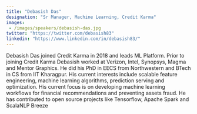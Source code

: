 ```yaml
---
title: "Debasish Das"
designation: "Sr Manager, Machine Learning, Credit Karma"
images: 
 - /images/speakers/debasish-das.jpg
twitter: "https://twitter.com/debasish83"
linkedin: "https://www.linkedin.com/in/debasish83/"
---
```


Debasish Das joined Credit Karma in 2018 and leads ML Platform. Prior to joining Credit Karma Debasish worked at Verizon, Intel, Synopsys, Magma and Mentor Graphics. He did his PhD in EECS from Northwestern and BTech in CS from IIT Kharagpur. His current interests include scalable feature engineering, machine learning algorithms, prediction serving and optimization. His current focus is on developing machine learning workflows for financial recommendations and preventing assets fraud. He has contributed to open source projects like Tensorflow, Apache Spark and ScalaNLP Breeze

